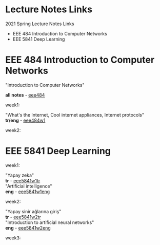 # Lecture Notes Links
2021 Spring Lecture Notes Links  
* EEE 484 Introduction to Computer Networks  
* EEE 5841 Deep Learning  

# EEE 484 Introduction to Computer Networks  
"Introduction to Computer Networks"  
  
**all notes** - [eee484](https://v.gd/eee484)  
  
week1:  
  
"What's the Internet, Cool internet appliances, Internet protocols"  
**tr/eng** - [eee484w1](https://v.gd/eee484w1)  
  
week2:  

# EEE 5841 Deep Learning  
week1:  
  
"Yapay zeka"  
**tr** - [eee5841w1tr](https://v.gd/eee5841w1tr)  
"Artificial intelligence"  
**eng** - [eee5841w1eng](https://v.gd/eee5841w1eng)  
  
week2:  
  
"Yapay sinir ağlarına giriş"  
**tr** - [eee5841w2tr](https://v.gd/eee5841w2tr)  
"Introduction to artificial neural networks"  
**eng** - [eee5841w2eng](https://v.gd/eee5841w2eng)  
  
week3:  
